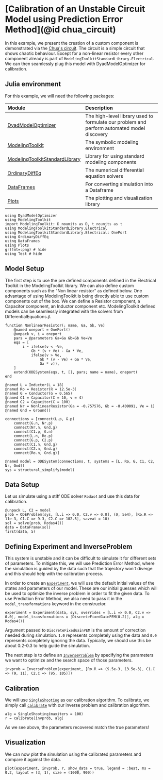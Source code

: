 # [Calibration of an Unstable Circuit Model using Prediction Error Method](@id chua_circuit)

In this example, we present the creation of a custom component is demonstrated via the [Chua's circuit](https://en.wikipedia.org/wiki/Chua%27s_circuit). The circuit is a simple circuit that shows chaotic behaviour. Except for a non-linear resistor every other component already is part of `ModelingToolkitStandardLibrary.Electrical`. We can then seamlessly plug this model with DyadModelOptimizer for calibration.

## Julia environment

For this example, we will need the following packages:

| Module                                                                                         | Description                                                                                |
|:---------------------------------------------------------------------------------------------- |:------------------------------------------------------------------------------------------ |
| [DyadModelOptimizer](https://help.juliahub.com/jsmo/stable/)                               | The high-level library used to formulate our problem and perform automated model discovery |
| [ModelingToolkit](https://docs.sciml.ai/ModelingToolkit/stable/)                               | The symbolic modeling environment                                                          |
| [ModelingToolkitStandardLibrary](https://docs.sciml.ai/ModelingToolkitStandardLibrary/stable/) | Library for using standard modeling components                                             |
| [OrdinaryDiffEq](https://docs.sciml.ai/DiffEqDocs/stable/)                                     | The numerical differential equation solvers                                                |
| [DataFrames](https://dataframes.juliadata.org/stable/)                                         | For converting simulation into a Dataframe                                                  |
| [Plots](https://docs.juliaplots.org/stable/)                                                   | The plotting and visualization library                                                     |

```@example chuacircuit
using DyadModelOptimizer
using ModelingToolkit
import ModelingToolkit: D_nounits as D, t_nounits as t
using ModelingToolkitStandardLibrary.Electrical
using ModelingToolkitStandardLibrary.Electrical: OnePort
using OrdinaryDiffEq
using DataFrames
using Plots
gr(fmt=:png) # hide
using Test # hide
```

## Model Setup

The first step is to use the pre defined components defined in the Electrical Toolkit in the ModelingToolkit library. We can also define custom components such as the "Non linear resistor" as defined below. One advantage of using ModelingToolkit is being directly able to use custom components out of the box. We can define a Resistor component, a Capacitor component, an Inductor component etc. ModelingToolkit defined models can be seamlessly integrated with the solvers from DifferentialEquations.jl.

```@example chuacircuit
function NonlinearResistor(; name, Ga, Gb, Ve)
    @named oneport = OnePort()
    @unpack v, i = oneport
    pars = @parameters Ga=Ga Gb=Gb Ve=Ve
    eqs = [
        i ~ ifelse(v < -Ve,
            Gb * (v + Ve) - Ga * Ve,
            ifelse(v > Ve,
                Gb * (v - Ve) + Ga * Ve,
                Ga * v)),
    ]
    extend(ODESystem(eqs, t, [], pars; name = name), oneport)
end

@named L = Inductor(L = 18)
@named Ro = Resistor(R = 12.5e-3)
@named G = Conductor(G = 0.565)
@named C1 = Capacitor(C = 10, v = 4)
@named C2 = Capacitor(C = 100)
@named Nr = NonlinearResistor(Ga = -0.757576, Gb = -0.409091, Ve = 1)
@named Gnd = Ground()

connections = [connect(L.p, G.p)
    connect(G.n, Nr.p)
    connect(Nr.n, Gnd.g)
    connect(C1.p, G.n)
    connect(L.n, Ro.p)
    connect(G.p, C2.p)
    connect(C1.n, Gnd.g)
    connect(C2.n, Gnd.g)
    connect(Ro.n, Gnd.g)]

@named model = ODESystem(connections, t, systems = [L, Ro, G, C1, C2, Nr, Gnd])
sys = structural_simplify(model)
```

## Data Setup

Let us simulate using a stiff ODE solver `Rodas4` and use this data for calibration.

```@example chuacircuit
@unpack L, C2 = model
prob = ODEProblem(sys, [L.i => 0.0, C2.v => 0.0], (0, 5e4), [Ro.R => 11e-3, C1.C => 9.3, C2.C => 102.5], saveat = 10)
sol = solve(prob, Rodas4())
data = DataFrame(sol)
first(data, 5)
```

## Defining Experiment and InverseProblem

This system is unstable and it can be difficult to simulate it for different sets of parameters. To mitigate this, we will use Prediction Error Method, where the simulation is guided by the data such that the trajectory won't diverge and this should help with the calibration process.

In order to create an [`Experiment`](@ref), we will use the default initial values of the states and parameters of our model. These are our initial guesses which will be used to optimize the inverse problem in order to fit the given data. To use Prediction Error Method, we also need to pass it in the `model_transformations` keyword in the constructor.

```@example chuacircuit
experiment = Experiment(data, sys, overrides = [L.i => 0.0, C2.v => 0.0], model_transformations = [DiscreteFixedGainPEM(0.2)], alg = Rodas4())
```

Argument passed to `DiscreteFixedGainPEM` is the amount of correction needed during simulation. `1.0` represents completely using the data and `0.0` represents completely ignoring the data. Typically, we should use this be about 0.2-0.3 to help guide the simulation.

The next step is to define an [`InverseProblem`](@ref) by specifying the parameters we want to optimize and the search space of those parameters.

```@example chuacircuit
invprob = InverseProblem(experiment, [Ro.R => (9.5e-3, 13.5e-3), C1.C => (9, 11), C2.C => (95, 105)])
```

## Calibration

We will use [`SingleShooting`](@ref) as our calibration algorithm. To calibrate, we simply call [`calibrate`](@ref) with our inverse problem and calibration algorithm.

```@example chuacircuit
alg = SingleShooting(maxiters = 100)
r = calibrate(invprob, alg)
```

As we see above, the parameters recovered match the true parameters!

## Visualization

We can now plot the simulation using the calibrated parameters and compare it against the data.

```@example chuacircuit
plot(experiment, invprob, r, show_data = true, legend = :best, ms = 0.2, layout = (3, 1), size = (1000, 900))
```
